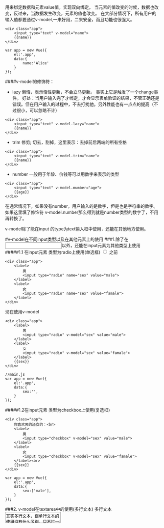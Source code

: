 用来绑定数据和元素value值，实现双向绑定。
当元素的值改变的时候，数据也改变，反过来，当数据发生改变，元素的值也改变。
在大部分情况下，所有用户的输入值都要通过v-model,一来好用，二来安全，而且功能也很强大。
```
<div class="app">
	<input type="text" v-model="name">
	{{name}}
</div>
```
```
var app = new Vue({
	el:'.app',
	data:{
		name:'Alice'
	}
});
```
####v-model的修饰符：
- lazy
懒惰，表示惰性更新，不会立马更新。
事实上它是触发了一个change事件。
好处：当用户输入完了才绑定，才会显示表单验证的结果，不管正确还是错误。但在用户输入的过程中，不去打扰他。另外性能也有一点点的提高（不过很小，可以忽略不计）
```
<div class="app">
    <input type="text" v-model.lazy="name">
    {{name}}
</div>
```
- trim
修剪; 切去，割掉，这里表示：去掉前后两端的所有空格
```
<div class="app">
    <input type="text" v-model.trim="name">
    {{name}}
</div>
```
- number
一般用于年龄、价钱等可以用数字来表示的类型
```
<div class="app">
    <input type="text" v-model.number="age">
    {{age}}
</div>
```
在通常情况下，如果没有number，用户输入的是数字，但是也是字符串的数字。如果这里填了修饰符 v-model.number那么得到就是number类型的数字了，不用再转换了。

v-model除了能在input 的type为text输入框中使用，还能在其他地方使用。

#v-model在不同input类型以及在其他元素上的使用
###1.除了在<input type="text">以外，还能在input元素为其他类型上使用
#####1.1  在input元素 类型为radio上使用(单选框)
<input type="radio">
之前
```
<div class="app">
	<label>
		男
		<input type="radio" name="sex" value="male">
	</label>
	<label>
		女
		<input type="radio" name="sex" value="famale">
	</label>
</div>
```
现在使用v-model

```
<div class="app">
	<label>
		男
		<input type="radio" v-model="sex" value="male">
	</label>
	<label>
		女
		<input type="radio" v-model="sex" value="famale">
	</label>
	{{sex}}
</div>
```
```
//main.js
var app = new Vue({
	el:'.app',
	data:{
		sex:'',
	}
});
```
#####1.2在input元素 类型为checkbox上使用(复选框)
```
<div class="app">
	你喜欢男的还女的：<br>
	<label>
		男
		<input type="checkbox" v-model="sex" value="male">
	</label>
	<label>
		女
		<input type="checkbox" v-model="sex" value="famale">
	</label><br>
	{{sex}}
</div>
```
```
var app = new Vue({
	el:'.app',
	data:{
		sex:['male'],
	}
});
```
###2. v-model在textarea中的使用(多行文本)
多行文本<textarea>
其实多行文本，跟单行文本的使用没有什么区别，只不过一个多行一个单行，使用是一样的。
```
<div class="app">
	<textarea v-model="article"></textarea>
</div>
```
```
var app = new Vue({
	el:'.app',
	data:{
		article:`has a lot of code。。。。。。。。。。。。。。。。。。。。`,
	}
});
```
###3. v-model在select中的使用(下拉列表)
3.1 单选下拉列表  
```
<div class="app">
	<div>where are you from？</div>
	<select v-model='from'>
		<option value="1">GUANGZHOU</option>
		<option value="2">BEIJING</option>
	</select>
</div>
```
```
var app = new Vue({
	el:'.app',
	data:{
		from:'1',
	}
});
```
3.2 多选下拉列表
其实就是元素加个multiple属性，表示多个，多选
```
<div class="app">
	<div>where are you want to go？</div>
	<select v-model='from' multiple>
		<option value="1">GUANGZHOU</option>
		<option value="2">BEIJING</option>
		<option value="4">SHANGHAI</option>
		<option value="5">CHENGDU</option>
	</select>
</div>

```
```
var app = new Vue({
	el:'.app',
	data:{
		from:['1','2'],
	}
});
```
